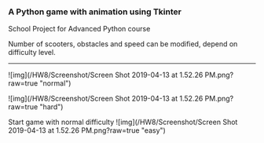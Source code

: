 ### A Python game with animation using Tkinter

School Project for Advanced Python course

Number of scooters, obstacles and speed can be modified, depend on 
difficulty level.

-------------------

![img](/HW8/Screenshot/Screen Shot 2019-04-13 at 1.52.26 PM.png?raw=true "normal")

![img](/HW8/Screenshot/Screen Shot 2019-04-13 at 1.52.26 PM.png?raw=true "hard")

Start game with normal difficulty
![img](/HW8/Screenshot/Screen Shot 2019-04-13 at 1.52.26 PM.png?raw=true "easy")

